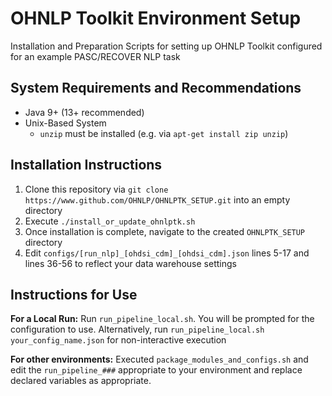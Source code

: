 # OHNLP Toolkit Environment Setup
Installation and Preparation Scripts for setting up OHNLP Toolkit configured for an example PASC/RECOVER NLP task
## System Requirements and Recommendations
* Java 9+ (13+ recommended)
* Unix-Based System 
    * `unzip` must be installed (e.g. via `apt-get install zip unzip`)
## Installation Instructions
1. Clone this repository via `git clone https://www.github.com/OHNLP/OHNLPTK_SETUP.git` into an empty directory
2. Execute `./install_or_update_ohnlptk.sh`
3. Once installation is complete, navigate to the created `OHNLPTK_SETUP` directory
4. Edit `configs/[run_nlp]_[ohdsi_cdm]_[ohdsi_cdm].json` lines 5-17 and lines 36-56 to reflect your data warehouse settings
## Instructions for Use
**For a Local Run:** Run `run_pipeline_local.sh`. You will be prompted for the configuration to use. Alternatively, run `run_pipeline_local.sh your_config_name.json` for non-interactive execution

**For other environments:** Executed `package_modules_and_configs.sh` and edit the `run_pipeline_###` appropriate to your environment and replace declared variables as appropriate.
